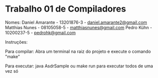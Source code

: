 # Trabalho 01 de Compiladores

Nomes:
  Daniel Amarante - 13201876-3 - daniel.amarante2@gmail.com
  Matthias Nunes - 08105058-5 - matthiasnunes@gmail.com
  Pedro Kühn - 10200237-5 - pedrohk@gmail.com

Instruções:

Para compilar:
  Abra um terminal na raiz do projeto e execute o comando "make"

Para executar:
    java AsdrSample <exASerExecutado>
  ou
    make run
    para executar todos de uma vez só
